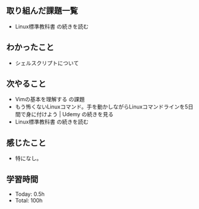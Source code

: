 ## 取り組んだ課題一覧
- Linux標準教科書 の続きを読む
## わかったこと
- シェルスクリプトについて
## 次やること
- Vimの基本を理解する の課題
- もう怖くないLinuxコマンド。手を動かしながらLinuxコマンドラインを5日間で身に付けよう | Udemy の続きを見る
- Linux標準教科書 の続きを読む
## 感じたこと
- 特になし。
## 学習時間
- Today: 0.5h
- Total: 100h
